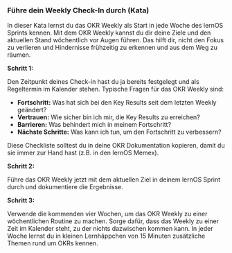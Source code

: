 ### Führe dein Weekly Check-In durch (Kata)
In dieser Kata lernst du das OKR Weekly als Start in jede Woche des lernOS Sprints kennen. Mit dem OKR Weekly kannst du dir deine Ziele und den aktuellen Stand wöchentlich vor Augen führen. Das hilft dir, nicht den Fokus zu verlieren und Hindernisse frühzeitig zu erkennen und aus dem Weg zu räumen.

**Schritt 1:**

Den Zeitpunkt deines Check-in hast du ja bereits festgelegt und als Regeltermin im Kalender stehen. Typische Fragen für das OKR Weekly sind:

* **Fortschritt:** Was hat sich bei den Key Results seit dem letzten Weekly geändert?
* **Vertrauen:** Wie sicher bin ich mir, die Key Results zu erreichen?
* **Barrieren:** Was behindert mich in meinem Fortschritt?
* **Nächste Schritte:** Was kann ich tun, um den Fortschritt zu verbessern?

Diese Checkliste solltest du in deine OKR Dokumentation kopieren, damit du sie immer zur Hand hast (z.B. in den lernOS Memex).



**Schritt 2:**

Führe das OKR Weekly jetzt mit dem aktuellen Ziel in deinem lernOS Sprint durch und dokumentiere die Ergebnisse.



**Schritt 3:**

Verwende die kommenden vier Wochen, um das OKR Weekly zu einer wöchentlichen Routine zu machen. Sorge dafür, dass das Weekly zu einer Zeit im Kalender steht, zu der nichts dazwischen kommen kann. In jeder Woche lernst du in kleinen Lernhäppchen von 15 Minuten zusätzliche Themen rund um OKRs kennen.

